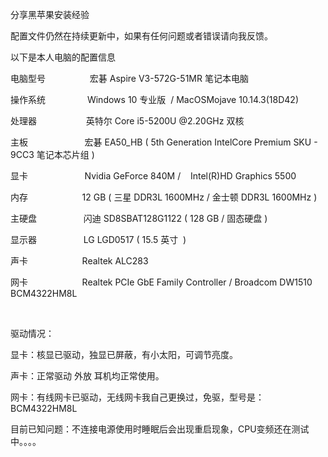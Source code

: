 <p>分享黑苹果安装经验</p>
<p>配置文件仍然在持续更新中，如果有任何问题或者错误请向我反馈。</p>
<p align="left">以下是本人电脑的配置信息</p><p align="left">电脑型号&nbsp; &nbsp;&nbsp; &nbsp;&nbsp; &nbsp;&nbsp; &nbsp;&nbsp; &nbsp;&nbsp; &nbsp;宏碁 Aspire V3-572G-51MR 笔记本电脑</p><p align="left">操作系统&nbsp; &nbsp;&nbsp; &nbsp;&nbsp; &nbsp;&nbsp; &nbsp;&nbsp; &nbsp;&nbsp;&nbsp;Windows 10 专业版&nbsp;&nbsp;/ MacOSMojave 10.14.3(18D42)</p><p align="left">处理器&nbsp; &nbsp;&nbsp; &nbsp;&nbsp; &nbsp;&nbsp; &nbsp;&nbsp; &nbsp;&nbsp; &nbsp;&nbsp;&nbsp;英特尔 Core i5-5200U @2.20GHz 双核</p><p align="left">主板&nbsp; &nbsp;&nbsp; &nbsp;&nbsp; &nbsp;&nbsp; &nbsp;&nbsp; &nbsp;&nbsp; &nbsp;&nbsp; &nbsp;&nbsp;&nbsp;宏碁 EA50_HB ( 5th Generation IntelCore Premium SKU - 9CC3 笔记本芯片组 )</p><p align="left">显卡&nbsp; &nbsp;&nbsp; &nbsp;&nbsp; &nbsp;&nbsp; &nbsp;&nbsp; &nbsp;&nbsp; &nbsp;&nbsp; &nbsp;&nbsp;&nbsp;Nvidia GeForce 840M /&nbsp; &nbsp; Intel(R)HD Graphics 5500</p><p align="left">内存&nbsp; &nbsp;&nbsp; &nbsp;&nbsp; &nbsp;&nbsp; &nbsp;&nbsp; &nbsp;&nbsp; &nbsp;&nbsp; &nbsp; 12 GB ( 三星 DDR3L 1600MHz / 金士顿 DDR3L 1600MHz )</p><p align="left">主硬盘&nbsp; &nbsp;&nbsp; &nbsp;&nbsp; &nbsp;&nbsp; &nbsp;&nbsp; &nbsp;&nbsp; &nbsp; 闪迪 SD8SBAT128G1122 ( 128 GB / 固态硬盘 )</p><p align="left">显示器&nbsp; &nbsp;&nbsp; &nbsp;&nbsp; &nbsp;&nbsp; &nbsp;&nbsp; &nbsp;&nbsp; &nbsp; LG LGD0517 ( 15.5 英寸&nbsp;&nbsp;)</p><p align="left">声卡&nbsp; &nbsp;&nbsp; &nbsp;&nbsp; &nbsp;&nbsp; &nbsp;&nbsp; &nbsp;&nbsp; &nbsp;&nbsp; &nbsp; Realtek ALC283</p><p align="left">网卡&nbsp; &nbsp;&nbsp; &nbsp;&nbsp; &nbsp;&nbsp; &nbsp;&nbsp; &nbsp;&nbsp; &nbsp;&nbsp; &nbsp; Realtek PCIe GbE Family Controller / Broadcom DW1510 BCM4322HM8L</p><br />
<p align="left">驱动情况：</p><p align="left">显卡：核显已驱动，独显已屏蔽，有小太阳，可调节亮度。</p><p align="left">声卡：正常驱动 外放 耳机均正常使用。</p><p align="left">网卡：有线网卡已驱动，无线网卡我自己更换过，免驱，型号是：BCM4322HM8L</p><p align="left"><p align="left">目前已知问题：不连接电源使用时睡眠后会出现重启现象，CPU变频还在测试中。。。。</p>
